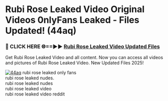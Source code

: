 # Rubi Rose Leaked Video Original Videos 0nlyFans Leaked - Files Updated! (44aq)

<h3>🔴 CLICK HERE 🌐==►► <a href="https://tinyurl.com/3hn5wdd3" rel="nofollow">Rubi Rose Leaked Video Updated Files</a></h3>

Get Rubi Rose Leaked Video and all content. Now you can access all videos and pictures of Rubi Rose Leaked Video. New Updated Files 2025!

[![44aq](https://i.imgur.com/4HnBqBT.gif)](https://tinyurl.com/3hn5wdd3)
rubi rose leaked only fans<br>
rubi rose leaked nudes.<br>
rubi rose leaked nudes<br>
rubi rose leaked video<br>
rubi rose leaked video reddit